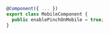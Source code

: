 ```typescript
@Component({ ... })
export class MobileComponent {
  public enablePinchOnMobile = true;
}

```
